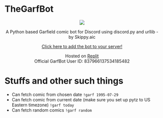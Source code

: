 # TheGarfBot
<p align=center><img src="https://repository-images.githubusercontent.com/419915374/78779888-5f0a-481b-a3fc-126e624b9157"</img></p>
<p align=center>A Python based Garfield comic bot for Discord using discord.py and urllib - by Skippy.aic</p>
<p align=center><a href=https://discord.com/api/oauth2/authorize?client_id=837966137534185482&permissions=18432&scope=bot>Click here to add the bot to your server!</a></p>
<p align=center>Hosted on <a href=https://replit.com/@skippyaic/garfbot-2#bot.py>Replit</a></br>Official GarfBot User ID: 837966137534185482</p>

# Stuffs and other such things
- Can fetch comic from chosen date ```!garf 1995-07-29```
- Can fetch comic from current date (make sure you set up pytz to US Eastern timezone) ```!garf today```
- Can fetch random comics ```!garf random```
